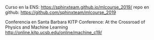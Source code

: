 Curso en la ENS:
https://sphinxteam.github.io/mlcourse_2019/ repo en github: https://github.com/sphinxteam/mlcourse_2019

Conferencia en Santa Barbara
KITP Conference: At the Crossroad of Physics and Machine Learning
http://online.kitp.ucsb.edu/online/machine_c19/
